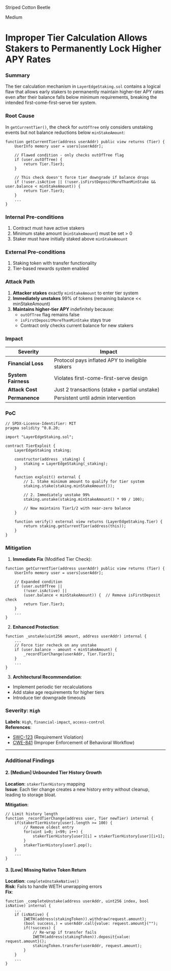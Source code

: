 Striped Cotton Beetle

Medium

# Improper Tier Calculation Allows Stakers to Permanently Lock Higher APY Rates

### Summary

The tier calculation mechanism in `LayerEdgeStaking.sol` contains a logical flaw that allows early stakers to permanently maintain higher-tier APY rates even after their balance falls below minimum requirements, breaking the intended first-come-first-serve tier system.

### Root Cause

In `getCurrentTier()`, the check for `outOfTree` only considers unstaking events but not balance reductions below `minStakeAmount`:

```solidity
function getCurrentTier(address userAddr) public view returns (Tier) {
    UserInfo memory user = users[userAddr];
    
    // Flawed condition - only checks outOfTree flag
    if (user.outOfTree) {
        return Tier.Tier3;
    }
    
    // This check doesn't force tier downgrade if balance drops
    if (!user.isActive || (!user.isFirstDepositMoreThanMinStake && user.balance < minStakeAmount)) {
        return Tier.Tier3;
    }
    ...
}
```

### Internal Pre-conditions

1. Contract must have active stakers
2. Minimum stake amount (`minStakeAmount`) must be set > 0
3. Staker must have initially staked above `minStakeAmount`

### External Pre-conditions

1. Staking token with transfer functionality
2. Tier-based rewards system enabled

### Attack Path

1. **Attacker stakes** exactly `minStakeAmount` to enter tier system
2. **Immediately unstakes** 99% of tokens (remaining balance << minStakeAmount)
3. **Maintains higher-tier APY** indefinitely because:
   - `outOfTree` flag remains false
   - `isFirstDepositMoreThanMinStake` stays true
   - Contract only checks current balance for new stakers

### Impact

| Severity | Impact |
|----------|--------|
| **Financial Loss** | Protocol pays inflated APY to ineligible stakers |
| **System Fairness** | Violates first-come-first-serve design |
| **Attack Cost** | Just 2 transactions (stake + partial unstake) |
| **Permanence** | Persistent until admin intervention |

### PoC

```solidity
// SPDX-License-Identifier: MIT
pragma solidity ^0.8.20;

import "LayerEdgeStaking.sol";

contract TierExploit {
    LayerEdgeStaking staking;
    
    constructor(address _staking) {
        staking = LayerEdgeStaking(_staking);
    }
    
    function exploit() external {
        // 1. Stake minimum amount to qualify for tier system
        staking.stake(staking.minStakeAmount());
        
        // 2. Immediately unstake 99%
        staking.unstake(staking.minStakeAmount() * 99 / 100);
        
        // Now maintains Tier1/2 with near-zero balance
    }
    
    function verify() external view returns (LayerEdgeStaking.Tier) {
        return staking.getCurrentTier(address(this));
    }
}
```

### Mitigation

1. **Immediate Fix** (Modified Tier Check):
```solidity
function getCurrentTier(address userAddr) public view returns (Tier) {
    UserInfo memory user = users[userAddr];
    
    // Expanded condition
    if (user.outOfTree || 
        (!user.isActive) || 
        (user.balance < minStakeAmount)) {  // Remove isFirstDeposit check
        return Tier.Tier3;
    }
    ...
}
```

2. **Enhanced Protection**:
```solidity
function _unstake(uint256 amount, address userAddr) internal {
    ...
    // Force tier recheck on any unstake
    if (user.balance - amount < minStakeAmount) {
        _recordTierChange(userAddr, Tier.Tier3);
    }
    ...
}
```

3. **Architectural Recommendation**:
- Implement periodic tier recalculations
- Add stake age requirements for higher tiers
- Introduce tier downgrade timeouts

### **Severity**: `High`  
**Labels**: `High`, `financial-impact`, `access-control`  
**References**:
- [SWC-123](https://swcregistry.io/docs/SWC-123) (Requirement Violation)
- [CWE-841](https://cwe.mitre.org/data/definitions/841.html) (Improper Enforcement of Behavioral Workflow)

---

### **Additional Findings**

#### **2. [Medium] Unbounded Tier History Growth**
**Location**: `stakerTierHistory` mapping  
**Issue**: Each tier change creates a new history entry without cleanup, leading to storage bloat.

**Mitigation**:
```solidity
// Limit history length
function _recordTierChange(address user, Tier newTier) internal {
    if(stakerTierHistory[user].length >= 100) {
        // Remove oldest entry
        for(uint i=0; i<99; i++) {
            stakerTierHistory[user][i] = stakerTierHistory[user][i+1];
        }
        stakerTierHistory[user].pop();
    }
    ...
}
```

#### **3. [Low] Missing Native Token Return**
**Location**: `completeUnstakeNative()`  
**Risk**: Fails to handle WETH unwrapping errors  
**Fix**:
```solidity
function _completeUnstake(address userAddr, uint256 index, bool isNative) internal {
    ...
    if (isNative) {
        IWETH(address(stakingToken)).withdraw(request.amount);
        (bool success,) = userAddr.call{value: request.amount}("");
        if(!success) {
            // Re-wrap if transfer fails
            IWETH(address(stakingToken)).deposit{value: request.amount}();
            stakingToken.transfer(userAddr, request.amount);
        }
    }
    ...
}
```